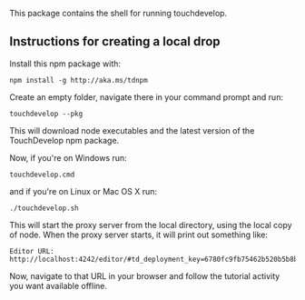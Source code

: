 This package contains the shell for running touchdevelop.

## Instructions for creating a local drop

Install this npm package with:

    npm install -g http://aka.ms/tdnpm

Create an empty folder, navigate there in your command prompt and run:

    touchdevelop --pkg

This will download node executables and the latest version of the TouchDevelop
npm package.

Now, if you're on Windows run:

    touchdevelop.cmd

and if you're on Linux or Mac OS X run:

    ./touchdevelop.sh

This will start the proxy server from the local directory, using the local copy
of node. When the proxy server starts, it will print out something like:

    Editor URL: http://localhost:4242/editor/#td_deployment_key=6780fc9fb75462b520b5b8bb0d3e4f203bcec1b0

Now, navigate to that URL in your browser and follow the tutorial activity
you want available offline.
